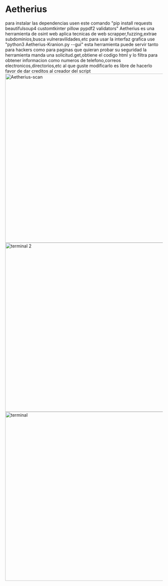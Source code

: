 # Aetherius
para instalar las dependencias usen este comando "pip install requests beautifulsoup4 customtkinter pillow pypdf2 validators"
Aetherius  es una herramienta de osint web aplica tecnicas de web scrapper,fuzzing,extrae subdominios,busca vulneravilidades,etc
para usar la interfaz grafica use "python3 Aetherius-Kranion.py --gui"
esta herramienta puede servir tanto para hackers como para paginas que quieran probar su seguridad
la herramienta manda una solicitud.get,obtiene el codigo html y lo filtra para obtener informacion como numeros de telefono,correos electronicos,directorios,etc
al que guste modificarlo es libre de hacerlo favor de dar creditos al creador del script
<img width="960" height="540" alt="Aetherius-scan" src="https://github.com/user-attachments/assets/4463057d-2877-4dbe-99e5-6b9560238a1a" />
<img width="960" height="540" alt="terminal 2" src="https://github.com/user-attachments/assets/383ae4b3-8a35-4c36-aab7-152563223d79" />
<img width="960" height="540" alt="terminal" src="https://github.com/user-attachments/assets/826a74e5-ad35-45bf-87ec-baf95bb9041d" />
